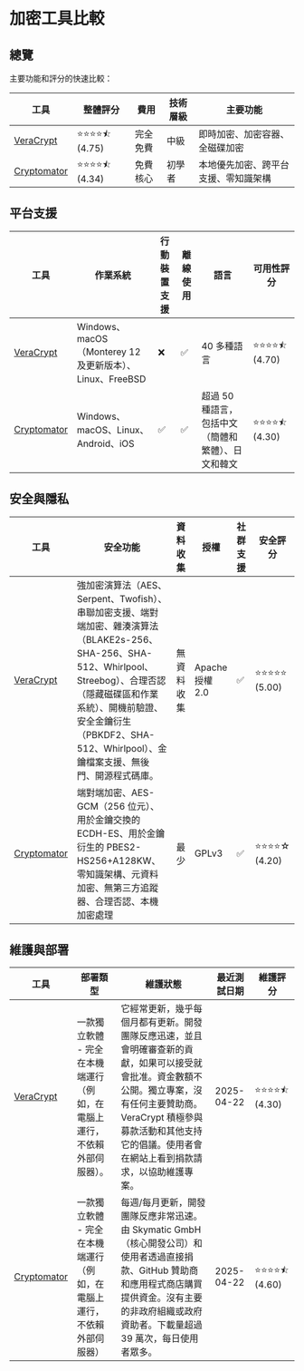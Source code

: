 # 加密工具比較
## 總覽
主要功能和評分的快速比較：

| 工具 | 整體評分 | 費用 | 技術層級 | 主要功能 |
|------|----------------|------|-----------------|--------------|
| [VeraCrypt](https://www.veracrypt.fr/en/Home.html) | ⭐⭐⭐⭐⯪ (4.75) | 完全免費 | 中級 | 即時加密、加密容器、全磁碟加密 |
| [Cryptomator](https://cryptomator.org/) | ⭐⭐⭐⭐⯪ (4.34) | 免費核心 | 初學者 | 本地優先加密、跨平台支援、零知識架構 |

## 平台支援
| 工具 | 作業系統 | 行動裝置支援 | 離線使用 | 語言 | 可用性評分 |
|------|------------------|----------------|--------------|-----------|------------------|
| [VeraCrypt](https://www.veracrypt.fr/en/Home.html) | Windows、macOS（Monterey 12 及更新版本）、Linux、FreeBSD | ❌ | ✅ | 40 多種語言 | ⭐⭐⭐⭐⯪ (4.70) |
| [Cryptomator](https://cryptomator.org/) | Windows、macOS、Linux、Android、iOS | ✅ | ✅ | 超過 50 種語言，包括中文（簡體和繁體）、日文和韓文 | ⭐⭐⭐⭐⯪ (4.30) |

## 安全與隱私
| 工具 | 安全功能 | 資料收集 | 授權 | 社群支援 | 安全評分 |
|------|-------------------|-----------------|----------|------------------|----------------|
| [VeraCrypt](https://www.veracrypt.fr/en/Home.html) | 強加密演算法（AES、Serpent、Twofish）、串聯加密支援、端對端加密、雜湊演算法（BLAKE2s-256、SHA-256、SHA-512、Whirlpool、Streebog）、合理否認（隱藏磁碟區和作業系統）、開機前驗證、安全金鑰衍生（PBKDF2、SHA-512、Whirlpool）、金鑰檔案支援、無後門、開源程式碼庫。 | 無資料收集 | Apache 授權 2.0 | ✅ | ⭐⭐⭐⭐⭐ (5.00) |
| [Cryptomator](https://cryptomator.org/) | 端對端加密、AES-GCM（256 位元）、用於金鑰交換的 ECDH-ES、用於金鑰衍生的 PBES2-HS256+A128KW、零知識架構、元資料加密、無第三方追蹤器、合理否認、本機加密處理 | 最少 | GPLv3 | ✅ | ⭐⭐⭐⭐☆ (4.20) |

## 維護與部署
| 工具 | 部署類型 | 維護狀態 | 最近測試日期 | 維護評分 |
|------|----------------|-------------------|-------------|-------------------|
| [VeraCrypt](https://www.veracrypt.fr/en/Home.html) | 一款獨立軟體 - 完全在本機端運行（例如，在電腦上運行，不依賴外部伺服器）。 | 它經常更新，幾乎每個月都有更新。開發團隊反應迅速，並且會明確審查新的貢獻，如果可以接受就會批准。資金數額不公開。獨立專案，沒有任何主要贊助商。VeraCrypt 積極參與募款活動和其他支持它的倡議。使用者會在網站上看到捐款請求，以協助維護專案。 | 2025-04-22 | ⭐⭐⭐⭐⯪ (4.30) |
| [Cryptomator](https://cryptomator.org/) | 一款獨立軟體 - 完全在本機端運行（例如，在電腦上運行，不依賴外部伺服器） | 每週/每月更新，開發團隊反應非常迅速。由 Skymatic GmbH（核心開發公司）和使用者透過直接捐款、GitHub 贊助商和應用程式商店購買提供資金。沒有主要的非政府組織或政府資助者。下載量超過 39 萬次，每日使用者眾多。 | 2025-04-22 | ⭐⭐⭐⭐⯪ (4.60) |